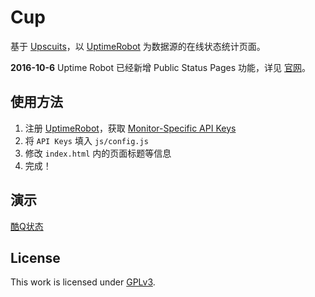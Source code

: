 Cup
======

基于 [Upscuits](https://github.com/digibart/upscuits)，以 [UptimeRobot](https://uptimerobot.com/) 为数据源的在线状态统计页面。

**2016-10-6** Uptime Robot 已经新增 Public Status Pages 功能，详见 [官网](http://blog.uptimerobot.com/introducing-public-status-pages-yay/)。

## 使用方法

1. 注册 [UptimeRobot](https://uptimerobot.com/)，获取 [Monitor-Specific API Keys](https://uptimerobot.com/dashboard.php#mySettings)
2. 将 `API Keys` 填入 `js/config.js`
3. 修改 `index.html` 内的页面标题等信息
4. 完成！

## 演示

[酷Q状态](http://status.cqp.cc)

## License

This work is licensed under [GPLv3](https://github.com/Coxxs/status/blob/master/LICENSE).
